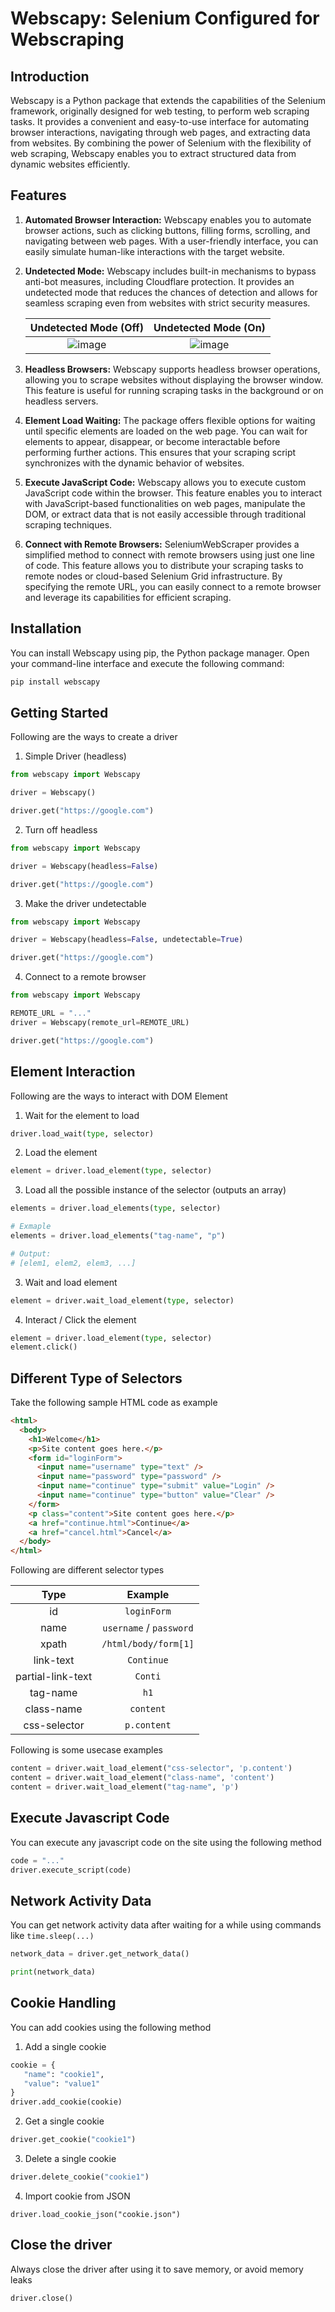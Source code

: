 # Webscapy: Selenium Configured for Webscraping

## Introduction

Webscapy is a Python package that extends the capabilities of the Selenium framework, originally designed for web testing, to perform web scraping tasks. It provides a convenient and easy-to-use interface for automating browser interactions, navigating through web pages, and extracting data from websites. By combining the power of Selenium with the flexibility of web scraping, Webscapy enables you to extract structured data from dynamic websites efficiently.

## Features

1. <b>Automated Browser Interaction:</b> Webscapy enables you to automate browser actions, such as clicking buttons, filling forms, scrolling, and navigating between web pages. With a user-friendly interface, you can easily simulate human-like interactions with the target website.

2. <b>Undetected Mode:</b> Webscapy includes built-in mechanisms to bypass anti-bot measures, including Cloudflare protection. It provides an undetected mode that reduces the chances of detection and allows for seamless scraping even from websites with strict security measures.

   |                                         Undetected Mode (Off)                                          |                                          Undetected Mode (On)                                          |
   | :----------------------------------------------------------------------------------------------------: | :----------------------------------------------------------------------------------------------------: |
   | ![image](https://github.com/dusklight00/webscapy/assets/71203637/d8325500-3793-4f26-b7dd-15e5da7ee100) | ![image](https://github.com/dusklight00/webscapy/assets/71203637/7344470a-6924-4556-a72e-a27638e410bd) |

3. <b>Headless Browsers:</b> Webscapy supports headless browser operations, allowing you to scrape websites without displaying the browser window. This feature is useful for running scraping tasks in the background or on headless servers.

4. <b>Element Load Waiting:</b> The package offers flexible options for waiting until specific elements are loaded on the web page. You can wait for elements to appear, disappear, or become interactable before performing further actions. This ensures that your scraping script synchronizes with the dynamic behavior of websites.

5. <b>Execute JavaScript Code:</b> Webscapy allows you to execute custom JavaScript code within the browser. This feature enables you to interact with JavaScript-based functionalities on web pages, manipulate the DOM, or extract data that is not easily accessible through traditional scraping techniques.

6. <b>Connect with Remote Browsers:</b> SeleniumWebScraper provides a simplified method to connect with remote browsers using just one line of code. This feature allows you to distribute your scraping tasks to remote nodes or cloud-based Selenium Grid infrastructure. By specifying the remote URL, you can easily connect to a remote browser and leverage its capabilities for efficient scraping.

## Installation

You can install Webscapy using pip, the Python package manager. Open your command-line interface and execute the following command:

```python
pip install webscapy
```

## Getting Started

Following are the ways to create a driver

1. Simple Driver (headless)

```python
from webscapy import Webscapy

driver = Webscapy()

driver.get("https://google.com")
```

2. Turn off headless

```python
from webscapy import Webscapy

driver = Webscapy(headless=False)

driver.get("https://google.com")
```

3. Make the driver undetectable

```python
from webscapy import Webscapy

driver = Webscapy(headless=False, undetectable=True)

driver.get("https://google.com")
```

4. Connect to a remote browser

```python
from webscapy import Webscapy

REMOTE_URL = "..."
driver = Webscapy(remote_url=REMOTE_URL)

driver.get("https://google.com")
```

## Element Interaction

Following are the ways to interact with DOM Element

1. Wait for the element to load

```python
driver.load_wait(type, selector)
```

2. Load the element

```python
element = driver.load_element(type, selector)
```

3. Load all the possible instance of the selector (outputs an array)

```python
elements = driver.load_elements(type, selector)

# Exmaple
elements = driver.load_elements("tag-name", "p")

# Output:
# [elem1, elem2, elem3, ...]
```

3. Wait and load element

```python
element = driver.wait_load_element(type, selector)
```

4. Interact / Click the element

```python
element = driver.load_element(type, selector)
element.click()
```

## Different Type of Selectors

Take the following sample HTML code as example

```html
<html>
  <body>
    <h1>Welcome</h1>
    <p>Site content goes here.</p>
    <form id="loginForm">
      <input name="username" type="text" />
      <input name="password" type="password" />
      <input name="continue" type="submit" value="Login" />
      <input name="continue" type="button" value="Clear" />
    </form>
    <p class="content">Site content goes here.</p>
    <a href="continue.html">Continue</a>
    <a href="cancel.html">Cancel</a>
  </body>
</html>
```

Following are different selector types

|       Type        |         Example         |
| :---------------: | :---------------------: |
|        id         |       `loginForm`       |
|       name        | `username` / `password` |
|       xpath       |  `/html/body/form[1]`   |
|     link-text     |       `Continue`        |
| partial-link-text |         `Conti`         |
|     tag-name      |          `h1`           |
|    class-name     |        `content`        |
|   css-selector    |       `p.content`       |

Following is some usecase examples

```python
content = driver.wait_load_element("css-selector", 'p.content')
content = driver.wait_load_element("class-name", 'content')
content = driver.wait_load_element("tag-name", 'p')
```

## Execute Javascript Code

You can execute any javascript code on the site using the following method

```python
code = "..."
driver.execute_script(code)
```

## Network Activity Data

You can get network activity data after waiting for a while using commands like `time.sleep(...)`

```python
network_data = driver.get_network_data()

print(network_data)
```

## Cookie Handling

You can add cookies using the following method

1. Add a single cookie

```python
cookie = {
   "name": "cookie1",
   "value": "value1"
}
driver.add_cookie(cookie)
```

2. Get a single cookie

```python
driver.get_cookie("cookie1")
```

3. Delete a single cookie

```python
driver.delete_cookie("cookie1")
```

4. Import cookie from JSON

```
driver.load_cookie_json("cookie.json")
```

## Close the driver

Always close the driver after using it to save memory, or avoid memory leaks

```python
driver.close()
```
